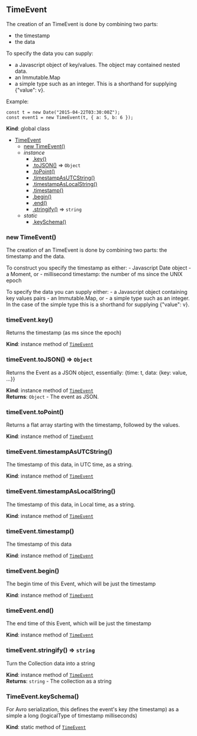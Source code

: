 <a name="TimeEvent"></a>

## TimeEvent
The creation of an TimeEvent is done by combining two parts:
 * the timestamp
 * the data

To specify the data you can supply:
 * a Javascript object of key/values. The object may contained nested data.
 * an Immutable.Map
 * a simple type such as an integer. This is a shorthand for supplying {"value": v}.

Example:

```
const t = new Date("2015-04-22T03:30:00Z");
const event1 = new TimeEvent(t, { a: 5, b: 6 });
```

**Kind**: global class  

* [TimeEvent](#TimeEvent)
    * [new TimeEvent()](#new_TimeEvent_new)
    * _instance_
        * [.key()](#TimeEvent+key)
        * [.toJSON()](#TimeEvent+toJSON) ⇒ <code>Object</code>
        * [.toPoint()](#TimeEvent+toPoint)
        * [.timestampAsUTCString()](#TimeEvent+timestampAsUTCString)
        * [.timestampAsLocalString()](#TimeEvent+timestampAsLocalString)
        * [.timestamp()](#TimeEvent+timestamp)
        * [.begin()](#TimeEvent+begin)
        * [.end()](#TimeEvent+end)
        * [.stringify()](#TimeEvent+stringify) ⇒ <code>string</code>
    * _static_
        * [.keySchema()](#TimeEvent.keySchema)

<a name="new_TimeEvent_new"></a>

### new TimeEvent()
The creation of an TimeEvent is done by combining two parts:
the timestamp and the data.

To construct you specify the timestamp as either:
    - Javascript Date object
    - a Moment, or
    - millisecond timestamp: the number of ms since the UNIX epoch

To specify the data you can supply either:
    - a Javascript object containing key values pairs
    - an Immutable.Map, or
    - a simple type such as an integer. In the case of the simple type
      this is a shorthand for supplying {"value": v}.

<a name="TimeEvent+key"></a>

### timeEvent.key()
Returns the timestamp (as ms since the epoch)

**Kind**: instance method of <code>[TimeEvent](#TimeEvent)</code>  
<a name="TimeEvent+toJSON"></a>

### timeEvent.toJSON() ⇒ <code>Object</code>
Returns the Event as a JSON object, essentially:
 {time: t, data: {key: value, ...}}

**Kind**: instance method of <code>[TimeEvent](#TimeEvent)</code>  
**Returns**: <code>Object</code> - The event as JSON.  
<a name="TimeEvent+toPoint"></a>

### timeEvent.toPoint()
Returns a flat array starting with the timestamp, followed by the values.

**Kind**: instance method of <code>[TimeEvent](#TimeEvent)</code>  
<a name="TimeEvent+timestampAsUTCString"></a>

### timeEvent.timestampAsUTCString()
The timestamp of this data, in UTC time, as a string.

**Kind**: instance method of <code>[TimeEvent](#TimeEvent)</code>  
<a name="TimeEvent+timestampAsLocalString"></a>

### timeEvent.timestampAsLocalString()
The timestamp of this data, in Local time, as a string.

**Kind**: instance method of <code>[TimeEvent](#TimeEvent)</code>  
<a name="TimeEvent+timestamp"></a>

### timeEvent.timestamp()
The timestamp of this data

**Kind**: instance method of <code>[TimeEvent](#TimeEvent)</code>  
<a name="TimeEvent+begin"></a>

### timeEvent.begin()
The begin time of this Event, which will be just the timestamp

**Kind**: instance method of <code>[TimeEvent](#TimeEvent)</code>  
<a name="TimeEvent+end"></a>

### timeEvent.end()
The end time of this Event, which will be just the timestamp

**Kind**: instance method of <code>[TimeEvent](#TimeEvent)</code>  
<a name="TimeEvent+stringify"></a>

### timeEvent.stringify() ⇒ <code>string</code>
Turn the Collection data into a string

**Kind**: instance method of <code>[TimeEvent](#TimeEvent)</code>  
**Returns**: <code>string</code> - The collection as a string  
<a name="TimeEvent.keySchema"></a>

### TimeEvent.keySchema()
For Avro serialization, this defines the event's key (the timestamp)
as a simple a long (logicalType of timestamp milliseconds)

**Kind**: static method of <code>[TimeEvent](#TimeEvent)</code>  
